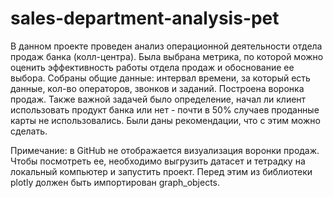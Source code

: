 # sales-department-analysis-pet
В данном проекте проведен анализ операционной деятельности отдела продаж банка (колл-центра). Была выбрана метрика, по которой можно оценить эффективность работы отдела продаж и обоснование ее выбора. Собраны общие данные: интервал времени, за который есть данные, кол-во операторов, звонков и заданий. Построена воронка продаж. Также важной задачей было определение, начал ли клиент использовать продукт банка или нет - почти в 50% случаев проданные карты не использовались. Были даны рекомендации, что с этим можно сделать.

Примечание: в GitHub не отображается визуализация воронки продаж. Чтобы посмотреть ее, необходимо выгрузить датасет и тетрадку на локальный компьютер и запустить проект. Перед этим из библиотеки plotly должен быть импортирован graph_objects.
